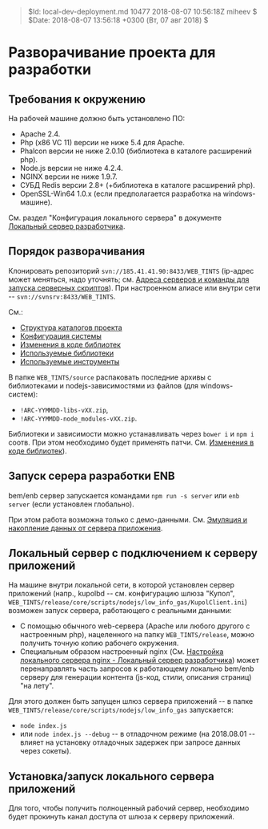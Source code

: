 > $Id: local-dev-deployment.md 10477 2018-08-07 10:56:18Z miheev $
> $Date: 2018-08-07 13:56:18 +0300 (Вт, 07 авг 2018) $

Разворачивание проекта для разработки
=====================================

Требования к окружению
----------------------

На рабочей машине должно быть установлено ПО:

- Apache 2.4.
- Php (x86 VC 11) версии не ниже 5.4 для Apache.
- Phalcon версии не ниже 2.0.10 (библиотека в каталоге расширений php).
- Node.js версии не ниже 4.2.4.
- NGINX версии не ниже 1.9.7.
- СУБД Redis версии 2.8+ (+библиотека в каталоге расширений php).
- OpenSSL-Win64 1.0.x (если предполагается разработка на windows-машине).

См. раздел "Конфигурация локального сервера" в документе [Локальный сервер
разработчика](local-dev-server.md#Конфигурация-локального-сервера).

Порядок разворачивания
----------------------

Клонировать репозиторий `svn://185.41.41.90:8433/WEB_TINTS` (ip-адрес может
меняться, надо уточнять; см. [Адреса серверов и команды для запуска серверных
скриптов](dev-servers.md)). При настроенном алиасе или внутри сети --
`svn://svnsrv:8433/WEB_TINTS`.

См.:
- [Структура каталогов проекта](catalogues.md)
- [Конфигурация системы](configuration.md)
- [Изменения в коде библиотек](libs-patching.md)
- [Используемые библиотеки](used-libs.md)
- [Используемые инструменты](used-tools.md)

В папке `WEB_TINTS/source` распаковать последние архивы с библиотеками и
nodejs-зависимостями из файлов (для windows-систем):

- `!ARC-YYMMDD-libs-vXX.zip`,
- `!ARC-YYMMDD-node_modules-vXX.zip`.

Библиотеки и зависимости можно устанавливать через `bower i` и `npm i` соотв.
При этом необходимо будет применять патчи. См. [Изменения в коде
библиотек](libs-patching.md)).

Запуск серера разработки ENB
----------------------------

bem/enb сервер запускается командами `npm run -s server` или `enb server` (если
установлен глобально).

При этом работа возможна только с демо-данными. См. [Эмуляция и накопление
данных от сервера приложения](fake-data.md).

Локальный сервер с подключением к серверу приложений
----------------------------------------------------

На машине внутри локальной сети, в которой установлен сервер приложений (напр.,
kupolbd -- см. конфигурацию шлюза "Купол",
`WEB_TINTS/release/core/scripts/nodejs/low_info_gas/KupolClient.ini`) возможен
запуск сервера, работающего с реальными данными:

- С помощью обычного web-сервера (Apache или любого другого с настроенным php),
  нацеленного на папку `WEB_TINTS/release`, можно получить точную копию
  рабочего окружения.
- Специальным образом настроенный nginx (См. [Настройка локального сервера
  nginx - Локальный сервер
  разработчика](local-dev-server.md#Настройка-локального-сервера-nginx)) может
  перенаправлять часть запросов к работающему локально bem/enb серверу для
  генерации контента (js-код, стили, описания страниц) "на лету".

Для этого должен быть запущен шлюз сервера приложений -- в папке
`WEB_TINTS/release/core/scripts/nodejs/low_info_gas` запускается:

- `node index.js`
- или `node index.js --debug` -- в отладочном режиме (на 2018.08.01 -- влияет
  на установку отладочных задержек при запросе данных через сокеты).

Установка/запуск локального сервера приложений
----------------------------------------------

Для того, чтобы получить полноценный рабочий сервер, необходимо будет прокинуть
канал доступа от шлюза к серверу приложений.

